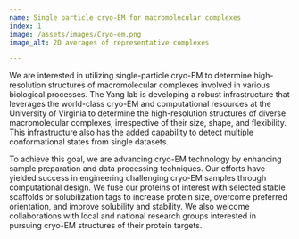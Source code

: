 ```yaml
---
name: Single particle cryo-EM for macromolecular complexes
index: 1
image: /assets/images/Cryo-em.png
image_alt: 2D averages of representative complexes

---
```


We are interested in utilizing single-particle cryo-EM to determine high-resolution structures of macromolecular complexes involved in various biological processes. The Yang lab is developing a robust infrastructure that leverages the world-class cryo-EM and computational resources at the University of Virginia to determine the high-resolution structures of diverse macromolecular complexes, irrespective of their size, shape, and flexibility. This infrastructure also has the added capability to detect multiple conformational states from single datasets.

To achieve this goal, we are advancing cryo-EM technology by enhancing sample preparation and data processing techniques. Our efforts have yielded success in engineering challenging cryo-EM samples through computational design. We fuse our proteins of interest with selected stable scaffolds or solubilization tags to increase protein size, overcome preferred orientation, and improve solubility and stability. We also welcome collaborations with local and national research groups interested in pursuing cryo-EM structures of their protein targets.




